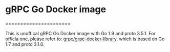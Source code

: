 # gRPC Go Docker image
======================

This is unoffical gRPC Go Docker image with Go 1.9 and proto 3.5.1. For officla one, please refer to: [grpc/grpc-docker-library](https://github.com/grpc/grpc-docker-library/tree/master/1.0/golang), which is based on Go 1.7 and proto 3.1.0.
